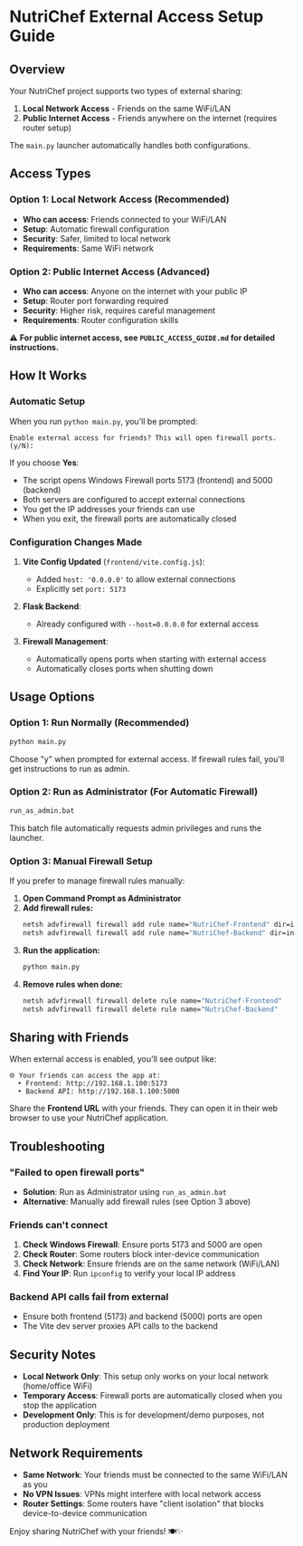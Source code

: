 # NutriChef External Access Setup Guide

## Overview
Your NutriChef project supports two types of external sharing:
1. **Local Network Access** - Friends on the same WiFi/LAN
2. **Public Internet Access** - Friends anywhere on the internet (requires router setup)

The `main.py` launcher automatically handles both configurations.

## Access Types

### Option 1: Local Network Access (Recommended)
- **Who can access**: Friends connected to your WiFi/LAN
- **Setup**: Automatic firewall configuration
- **Security**: Safer, limited to local network
- **Requirements**: Same WiFi network

### Option 2: Public Internet Access (Advanced)
- **Who can access**: Anyone on the internet with your public IP
- **Setup**: Router port forwarding required
- **Security**: Higher risk, requires careful management
- **Requirements**: Router configuration skills

⚠️ **For public internet access, see `PUBLIC_ACCESS_GUIDE.md` for detailed instructions.**

## How It Works

### Automatic Setup
When you run `python main.py`, you'll be prompted:
```
Enable external access for friends? This will open firewall ports. (y/N):
```

If you choose **Yes**:
- The script opens Windows Firewall ports 5173 (frontend) and 5000 (backend)
- Both servers are configured to accept external connections
- You get the IP addresses your friends can use
- When you exit, the firewall ports are automatically closed

### Configuration Changes Made
1. **Vite Config Updated** (`frontend/vite.config.js`):
   - Added `host: '0.0.0.0'` to allow external connections
   - Explicitly set `port: 5173`

2. **Flask Backend**:
   - Already configured with `--host=0.0.0.0` for external access

3. **Firewall Management**:
   - Automatically opens ports when starting with external access
   - Automatically closes ports when shutting down

## Usage Options

### Option 1: Run Normally (Recommended)
```bash
python main.py
```
Choose "y" when prompted for external access. If firewall rules fail, you'll get instructions to run as admin.

### Option 2: Run as Administrator (For Automatic Firewall)
```bash
run_as_admin.bat
```
This batch file automatically requests admin privileges and runs the launcher.

### Option 3: Manual Firewall Setup
If you prefer to manage firewall rules manually:

1. **Open Command Prompt as Administrator**
2. **Add firewall rules:**
   ```cmd
   netsh advfirewall firewall add rule name="NutriChef-Frontend" dir=in action=allow protocol=TCP localport=5173
   netsh advfirewall firewall add rule name="NutriChef-Backend" dir=in action=allow protocol=TCP localport=5000
   ```
3. **Run the application:**
   ```bash
   python main.py
   ```
4. **Remove rules when done:**
   ```cmd
   netsh advfirewall firewall delete rule name="NutriChef-Frontend"
   netsh advfirewall firewall delete rule name="NutriChef-Backend"
   ```

## Sharing with Friends

When external access is enabled, you'll see output like:
```
🌐 Your friends can access the app at:
  • Frontend: http://192.168.1.100:5173
  • Backend API: http://192.168.1.100:5000
```

Share the **Frontend URL** with your friends. They can open it in their web browser to use your NutriChef application.

## Troubleshooting

### "Failed to open firewall ports"
- **Solution**: Run as Administrator using `run_as_admin.bat`
- **Alternative**: Manually add firewall rules (see Option 3 above)

### Friends can't connect
1. **Check Windows Firewall**: Ensure ports 5173 and 5000 are open
2. **Check Router**: Some routers block inter-device communication
3. **Check Network**: Ensure friends are on the same network (WiFi/LAN)
4. **Find Your IP**: Run `ipconfig` to verify your local IP address

### Backend API calls fail from external
- Ensure both frontend (5173) and backend (5000) ports are open
- The Vite dev server proxies API calls to the backend

## Security Notes

- **Local Network Only**: This setup only works on your local network (home/office WiFi)
- **Temporary Access**: Firewall ports are automatically closed when you stop the application
- **Development Only**: This is for development/demo purposes, not production deployment

## Network Requirements

- **Same Network**: Your friends must be connected to the same WiFi/LAN as you
- **No VPN Issues**: VPNs might interfere with local network access
- **Router Settings**: Some routers have "client isolation" that blocks device-to-device communication

Enjoy sharing NutriChef with your friends! 🍽️✨
